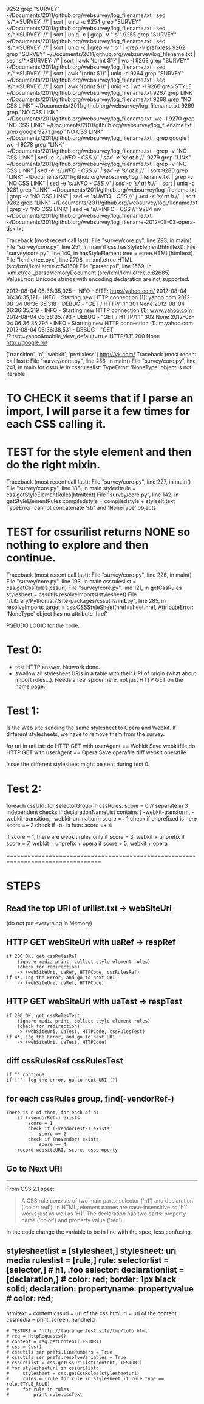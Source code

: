  9252  grep "SURVEY"  ~/Documents/2011/github.org/websurvey/log_filename.txt | sed 's/^.*SURVEY: //' | sort | uniq -c
 9254  grep "SURVEY"  ~/Documents/2011/github.org/websurvey/log_filename.txt | sed 's/^.*SURVEY: //' | sort | uniq -c | grep -v "'o'"
 9255  grep "SURVEY"  ~/Documents/2011/github.org/websurvey/log_filename.txt | sed 's/^.*SURVEY: //' | sort | uniq -c | grep -v "'o'" | grep -v prefixless
 9262  grep "SURVEY"  ~/Documents/2011/github.org/websurvey/log_filename.txt | sed 's/^.*SURVEY: //' | sort | awk '{print $1}' | wc -l
 9263  grep "SURVEY"  ~/Documents/2011/github.org/websurvey/log_filename.txt | sed 's/^.*SURVEY: //' | sort | awk '{print $1}' | uniq -c
 9264  grep "SURVEY"  ~/Documents/2011/github.org/websurvey/log_filename.txt | sed 's/^.*SURVEY: //' | sort | awk '{print $1}' | uniq -c | wc -l
 9266  grep STYLE  ~/Documents/2011/github.org/websurvey/log_filename.txt
 9267  grep LINK  ~/Documents/2011/github.org/websurvey/log_filename.txt
 9268  grep "NO CSS LINK"  ~/Documents/2011/github.org/websurvey/log_filename.txt
 9269  grep "NO CSS LINK"  ~/Documents/2011/github.org/websurvey/log_filename.txt |wc -l
 9270  grep "NO CSS LINK"  ~/Documents/2011/github.org/websurvey/log_filename.txt | grep google
 9271  grep "NO CSS LINK"  ~/Documents/2011/github.org/websurvey/log_filename.txt | grep google | wc -l
 9278  grep "LINK"  ~/Documents/2011/github.org/websurvey/log_filename.txt | grep -v "NO CSS LINK" | sed -e 's/.*INFO - CSS //' | sed -e 's/ at h.*//'
 9279  grep "LINK"  ~/Documents/2011/github.org/websurvey/log_filename.txt | grep -v "NO CSS LINK" | sed -e 's/.*INFO - CSS //' | sed -e 's/ at h.*//' | sort
 9280  grep "LINK"  ~/Documents/2011/github.org/websurvey/log_filename.txt | grep -v "NO CSS LINK" | sed -e 's/.*INFO - CSS //' | sed -e 's/ at h.*//' | sort | uniq -c
 9281  grep "LINK"  ~/Documents/2011/github.org/websurvey/log_filename.txt | grep -v "NO CSS LINK" | sed -e 's/.*INFO - CSS //' | sed -e 's/ at h.*//' | sort 
 9282  grep "LINK"  ~/Documents/2011/github.org/websurvey/log_filename.txt | grep -v "NO CSS LINK" | sed -e 's/.*INFO - CSS //' 
 9284  mv  ~/Documents/2011/github.org/websurvey/log_filename.txt  ~/Documents/2011/github.org/websurvey/log_filename-2012-08-03-opera-dsk.txt



Traceback (most recent call last):
  File "survey/core.py", line 293, in <module>
    main()
  File "survey/core.py", line 251, in main
    if css.hasStyleElement(htmltext):
  File "survey/core.py", line 140, in hasStyleElement
    tree = etree.HTML(htmltext)
  File "lxml.etree.pyx", line 2708, in lxml.etree.HTML (src/lxml/lxml.etree.c:54160)
  File "parser.pxi", line 1569, in lxml.etree._parseMemoryDocument (src/lxml/lxml.etree.c:82685)
ValueError: Unicode strings with encoding declaration are not supported.

2012-08-04 06:36:35,025 - INFO - SITE: http://yahoo.com/
2012-08-04 06:36:35,121 - INFO - Starting new HTTP connection (1): yahoo.com
2012-08-04 06:36:35,318 - DEBUG - "GET / HTTP/1.1" 301 None
2012-08-04 06:36:35,319 - INFO - Starting new HTTP connection (1): www.yahoo.com
2012-08-04 06:36:35,793 - DEBUG - "GET / HTTP/1.1" 302 None
2012-08-04 06:36:35,795 - INFO - Starting new HTTP connection (1): m.yahoo.com
2012-08-04 06:36:38,531 - DEBUG - "GET /?.tsrc=yahoo&mobile_view_default=true HTTP/1.1" 200 None
http://google.ru/



['transition', 'o', 'webkit', 'prefixless'] http://vk.com/
Traceback (most recent call last):
  File "survey/core.py", line 256, in <module>
    main()
  File "survey/core.py", line 241, in main
    for cssrule in cssruleslist:
TypeError: 'NoneType' object is not iterable



# TO CHECK it seems that if I parse an import, I will parse it a few times for each CSS calling it.


# TEST for the style element and then do the right mixin.

Traceback (most recent call last):
  File "survey/core.py", line 227, in <module>
    main()
  File "survey/core.py", line 188, in main
    styleeltrule = css.getStyleElementRules(htmltext)
  File "survey/core.py", line 142, in getStyleElementRules
    compiledstyle = compiledstyle + styleelt.text
TypeError: cannot concatenate 'str' and 'NoneType' objects


# TEST for cssurilist returns NONE so nothing to explore and then continue.

Traceback (most recent call last):
  File "survey/core.py", line 226, in <module>
    main()
  File "survey/core.py", line 193, in main
    cssruleslist = css.getCssRules(cssuri)
  File "survey/core.py", line 121, in getCssRules
    stylesheet = cssutils.resolveImports(stylesheet)
  File "/Library/Python/2.7/site-packages/cssutils/__init__.py", line 285, in resolveImports
    target = css.CSSStyleSheet(href=sheet.href,
AttributeError: 'NoneType' object has no attribute 'href'



PSEUDO LOGIC for the code.


# Test 0:
 * test HTTP answer. Network done. 
 * swallow all stylesheet URIs in a table with their URI of origin
   (what about import rules…). Needs a real spider here. not just HTTP GET on the home page.

# Test 1:

Is the Web site sending the same stylesheet to Opera and Webkit. If different stylesheets, we have to remove them from the survey.

for uri in uriList:
 do HTTP GET with userAgent == Webkit
    Save webkitfile
 do HTTP GET with userAgent == Opera
    Save operafile
 diff webkit operafile

Issue the different stylesheet might be sent during test 0.


# Test 2:

foreach cssURI:
   for selectorGroup in cssRules:
	score = 0
	// separate in 3 independent checks
	if declarationNameList contains (
		-webkit-transform, 
		-webkit-transition, 
		-webkit-animation):
		score =+ 1
	    check if unprefixed is here
		score =+ 2
	    check if -o- is here
		score =+ 4

if score = 1, there are webkit rules only
if score = 3, webkit + unprefix
if score = 7, webkit + unprefix + opera
if score = 5, webkit + opera


=================================================================================
# STEPS

## Read the top URI of urilist.txt -> webSiteUri
(do not put everything in Memory)
## HTTP GET webSiteUri with uaRef -> respRef
	if 200 OK, get cssRulesRef
	    (ignore media print, collect style element rules)
	    (check for redirection)
		-> (webSiteUri, uaRef, HTTPCode, cssRulesRef)
	if 4*, Log the Error, and go to next URI
		-> (webSiteUri, uaRef, HTTPCode)
## HTTP GET webSiteUri with uaTest -> respTest
	if 200 OK, get cssRulesTest
	    (ignore media print, collect style element rules)
	    (check for redirection)
		-> (webSiteUri, uaTest, HTTPCode, cssRulesTest)
	if 4*, Log the Error, and go to next URI
		-> (webSiteUri, uaTest, HTTPCode)
## diff cssRulesRef cssRulesTest
	if "" continue
	if !"", log the error, go to next URI (?)
## for each cssRules group, find(-vendorRef-)
	There is n of them, for each of n:
		if (-vendorRef-) exists
			score = 1
			check if (-vendorTest-) exists
				score =+ 2
			check if (noVendor) exists 
				score =+ 4
		record websiteURI, score, cssproperty
## Go to Next URI


------------------------------------------------------------------
From CSS 2.1 spec:
>A CSS rule consists of two main parts: selector ('h1') and declaration ('color: red'). In HTML, element names are case-insensitive so 'h1' works just as well as 'H1'. The declaration has two parts: property name ('color') and property value ('red'). 

In the code change the variable to be in line with the spec, less confusing.

stylesheetlist = [stylesheet,]
	stylesheet:
		uri
		media
		ruleslist = [rule,]
			rule:
				selectorlist = [selector,]                        # h1, .foo
					selector:
						declarationlist = [declaration,]          # color: red; border: 1px black solid;
							declaration:
								propertyname: propertyvalue       # color: red;
------------------------------------------------------------------

htmltext = content
cssuri   = uri of the css
htmluri  = uri of the content
cssmedia = print, screen, handheld





    # TESTURI = 'http://lagrange.test.site/tmp/toto.html'
    # req = HttpRequests()
    # content = req.getContent(TESTURI)
    # css = Css()
    # cssutils.ser.prefs.lineNumbers = True
    # cssutils.ser.prefs.resolveVariables = True
    # cssurilist = css.getCssUriList(content, TESTURI)
    # for stylesheeturi in cssurilist:
    #     stylesheet = css.getCssRules(stylesheeturi)
    #     rules = (rule for rule in stylesheet if rule.type == rule.STYLE_RULE)
    #     for rule in rules:
    #         print rule.cssText



